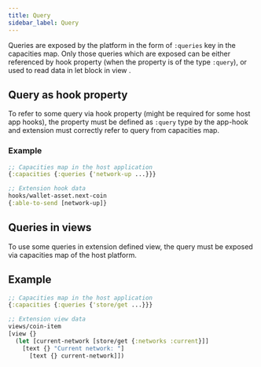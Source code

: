 ```yaml
---
title: Query
sidebar_label: Query
---
```


Queries are exposed by the platform in the form of `:queries` key in the capacities map.
Only those queries which are exposed can be either referenced by hook property (when the property is of the type `:query`),
or used to read data in let block in view .

## Query as hook property

To refer to some query via hook property (might be required for some host app hooks), the property must be defined as `:query` type
by the app-hook and extension must correctly refer to query from capacities map.

### Example

```clojure
;; Capacities map in the host application
{:capacities {:queries {'network-up ...}}}

;; Extension hook data
hooks/wallet-asset.next-coin
{:able-to-send [network-up]}
```

## Queries in views

To use some queries in extension defined view, the query must be exposed via capacities map of the host platform.

## Example

```clojure
;; Capacities map in the host application
{:capacities {:queries {'store/get ...}}}

;; Extension view data
views/coin-item
[view {}
  (let [current-network [store/get {:networks :current}]]
    [text {} "Current network: "]
      [text {} current-network]])
```
